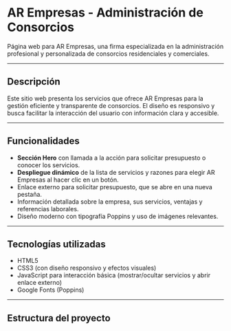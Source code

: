 # AR Empresas - Administración de Consorcios

Página web para AR Empresas, una firma especializada en la administración profesional y personalizada de consorcios residenciales y comerciales.

---

## Descripción

Este sitio web presenta los servicios que ofrece AR Empresas para la gestión eficiente y transparente de consorcios. El diseño es responsivo y busca facilitar la interacción del usuario con información clara y accesible.

---

## Funcionalidades

- **Sección Hero** con llamada a la acción para solicitar presupuesto o conocer los servicios.
- **Despliegue dinámico** de la lista de servicios y razones para elegir AR Empresas al hacer clic en un botón.
- Enlace externo para solicitar presupuesto, que se abre en una nueva pestaña.
- Información detallada sobre la empresa, sus servicios, ventajas y referencias laborales.
- Diseño moderno con tipografía Poppins y uso de imágenes relevantes.

---

## Tecnologías utilizadas

- HTML5
- CSS3 (con diseño responsivo y efectos visuales)
- JavaScript para interacción básica (mostrar/ocultar servicios y abrir enlace externo)
- Google Fonts (Poppins)

---

## Estructura del proyecto



